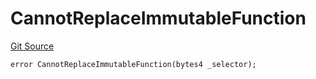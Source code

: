 # CannotReplaceImmutableFunction
[Git Source](https://github.com/thrackle-io/tron/blob/28055da058876a0a8138d3f9a19aa587a0c30e2b/src/protocol/economic/ruleProcessor/RuleProcessorDiamondLib.sol)


```solidity
error CannotReplaceImmutableFunction(bytes4 _selector);
```

